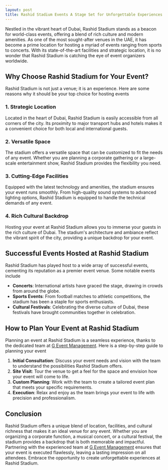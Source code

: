 ```yaml
---
layout: post
title: Rashid Stadium Events A Stage Set for Unforgettable Experiences
---
```



Nestled in the vibrant heart of Dubai, Rashid Stadium stands as a beacon for world-class events, offering a blend of rich culture and modern amenities. As one of the most sought-after venues in the UAE, it has become a prime location for hosting a myriad of events ranging from sports to concerts. With its state-of-the-art facilities and strategic location, it is no wonder that Rashid Stadium is catching the eye of event organizers worldwide.

## Why Choose Rashid Stadium for Your Event?

Rashid Stadium is not just a venue; it is an experience. Here are some reasons why it should be your top choice for hosting events

### 1. Strategic Location
Located in the heart of Dubai, Rashid Stadium is easily accessible from all corners of the city. Its proximity to major transport hubs and hotels makes it a convenient choice for both local and international guests.

### 2. Versatile Space
The stadium offers a versatile space that can be customized to fit the needs of any event. Whether you are planning a corporate gathering or a large-scale entertainment show, Rashid Stadium provides the flexibility you need.

### 3. Cutting-Edge Facilities
Equipped with the latest technology and amenities, the stadium ensures your event runs smoothly. From high-quality sound systems to advanced lighting options, Rashid Stadium is equipped to handle the technical demands of any event.

### 4. Rich Cultural Backdrop
Hosting your event at Rashid Stadium allows you to immerse your guests in the rich culture of Dubai. The stadium's architecture and ambiance reflect the vibrant spirit of the city, providing a unique backdrop for your event.

## Successful Events Hosted at Rashid Stadium

Rashid Stadium has played host to a wide array of successful events, cementing its reputation as a premier event venue. Some notable events include

- **Concerts**: International artists have graced the stage, drawing in crowds from around the globe.
- **Sports Events**: From football matches to athletic competitions, the stadium has been a staple for sports enthusiasts.
- **Cultural Festivals**: Celebrating the diverse culture of Dubai, these festivals have brought communities together in celebration.

## How to Plan Your Event at Rashid Stadium

Planning an event at Rashid Stadium is a seamless experience, thanks to the dedicated team at [G Event Management](https://geventm.com/). Here is a step-by-step guide to planning your event

1. **Initial Consultation**: Discuss your event needs and vision with the team to understand the possibilities Rashid Stadium offers.
2. **Site Visit**: Tour the venue to get a feel for the space and envision how your event will come to life.
3. **Custom Planning**: Work with the team to create a tailored event plan that meets your specific requirements.
4. **Execution**: Relax and enjoy as the team brings your event to life with precision and professionalism.

## Conclusion

Rashid Stadium offers a unique blend of location, facilities, and cultural richness that makes it an ideal venue for any event. Whether you are organizing a corporate function, a musical concert, or a cultural festival, the stadium provides a backdrop that is both memorable and impactful. Partnering with the experienced team at [G Event Management](https://geventm.com/) ensures that your event is executed flawlessly, leaving a lasting impression on all attendees. Embrace the opportunity to create unforgettable experiences at Rashid Stadium.